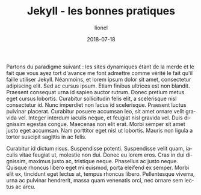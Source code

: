 ﻿---
layout: blog-article
title: Jekyll - les bonnes pratiques
date: 2018-07-18
image: salon.jpg
categories: [technical]
tags: jekyll pratiques
author: lionel
lang: fr
---
Partons du paradigme suivant : les sites dynamiques étant de la merde et le fait que vous ayez tort d'avance me font admettre comme vérité le fait qu'il faille utiliser Jekyll. Néanmoins, et lorem ipsum dolor sit amet, consectetur adipiscing elit. Sed ac cursus ipsum. Etiam finibus ultrices est non blandit. Praesent consequat urna id sapien auctor rutrum. Donec pretium metus eget cursus lobortis. Curabitur sollicitudin felis elit, a scelerisque nisl consectetur id. Nunc imperdiet non lacus id scelerisque. Praesent luctus pulvinar placerat. Curabitur posuere accumsan leo, sit amet ornare velit gravida vel. Integer interdum iaculis neque, et feugiat nisl gravida vel. Duis dignissim egestas congue. Maecenas non elit erat. Morbi semper sit amet justo eget accumsan. Nam porttitor eget nisl ut lobortis. Mauris non ligula a tortor suscipit sagittis in ac felis.

Curabitur id dictum risus. Suspendisse potenti. Suspendisse velit quam, iaculis vitae feugiat ut, molestie non dui. Donec eu lorem eros. Cras in dui dignissim, maximus justo ac, tristique neque. Phasellus ac justo neque. Quisque rhoncus libero eget mi euismod, porta eleifend ex semper. Morbi elit ex, tincidunt eget lectus at, tempus rhoncus libero. Pellentesque viverra, urna ac pulvinar hendrerit, massa quam venenatis orci, nec ornare sem lectus ac arcu.